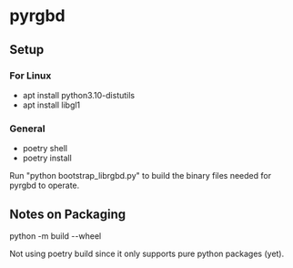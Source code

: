 # pyrgbd

## Setup

### For Linux

- apt install python3.10-distutils
- apt install libgl1

### General

- poetry shell
- poetry install

Run "python bootstrap_librgbd.py" to build the binary files needed for pyrgbd to operate.

## Notes on Packaging

python -m build --wheel

Not using poetry build since it only supports pure python packages (yet).
